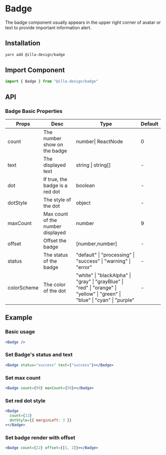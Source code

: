 # Badge

The badge component usually appears in the upper right corner of avatar or text to  provide important information alert.

## Installation

```bash
yarn add @illa-design/badge
```

## Import Component

```jsx
import { Badge } from "@illa-design/badge"
```

## API

### Badge Basic Properties

| Props       | Desc                              | Type                                                         | Default |
| ----------- | --------------------------------- | ------------------------------------------------------------ | ------- |
| count       | The number show on the badge      | number\| ReactNode                                           | 0       |
| text        | The displayed text                | string \| string[]                                           | -       |
| dot         | If true, the badge is a red dot   | boolean                                                      | -       |
| dotStyle    | The style of the dot              | object                                                       | -       |
| maxCount    | Max count of the number displayed | number                                                       | 9       |
| offset      | Offset the badge                  | [number,number]                                              | -       |
| status      | The status of the badge           | "default" \| "processing" \| "success" \| "warning" \| "error" | -       |
| colorScheme | The color of the dot              | "white" \| "blackAlpha" \| "gray" \| "grayBlue" \| "red" \| "orange" \| "yellow" \| "green" \| "blue" \| "cyan" \| "purple" | -       |

## Example

### Basic usage

```jsx
<Badge />
```

### Set Badge's status and text

```jsx
<Badge status="success" text={"success"}></Badge>
```

### Set max count 

```jsx
<Badge count={99} maxCount={50}></Badge>
```

### Set red dot style

```jsx
<Badge
  count={22}
  dotStyle={{ marginLeft: 3 }}
></Badge>
```

### Set badge render with offset

```jsx
<Badge count={22} offset={[1, 2]}></Badge>
```
